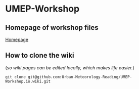 # UMEP-Workshop

## Homepage of workshop files
[Homepage](Home.md)

## How to clone the wiki

(*so wiki pages can be edited locally, which makes life easier.*)
```shell
git clone git@github.com:Urban-Meteorology-Reading/UMEP-Workshop.io.wiki.git

```
